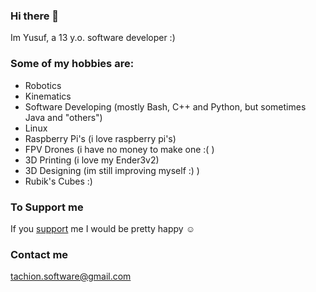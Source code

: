 ### Hi there 👋
Im Yusuf, a 13 y.o. software developer :)

### Some of my hobbies are:
- Robotics
- Kinematics
- Software Developing (mostly Bash, C++ and Python, but sometimes Java and "others")
- Linux
- Raspberry Pi's (i love raspberry pi's)
- FPV Drones (i have no money to make one :( )
- 3D Printing (i love my Ender3v2)
- 3D Designing (im still improving myself :) )
- Rubik's Cubes :)

### To Support me
If you [support](https://buymeacoffee.com/MYusuf) me I would be pretty happy ☺️


### Contact me
[tachion.software@gmail.com](mailto:tachion.software@gmail.com)
